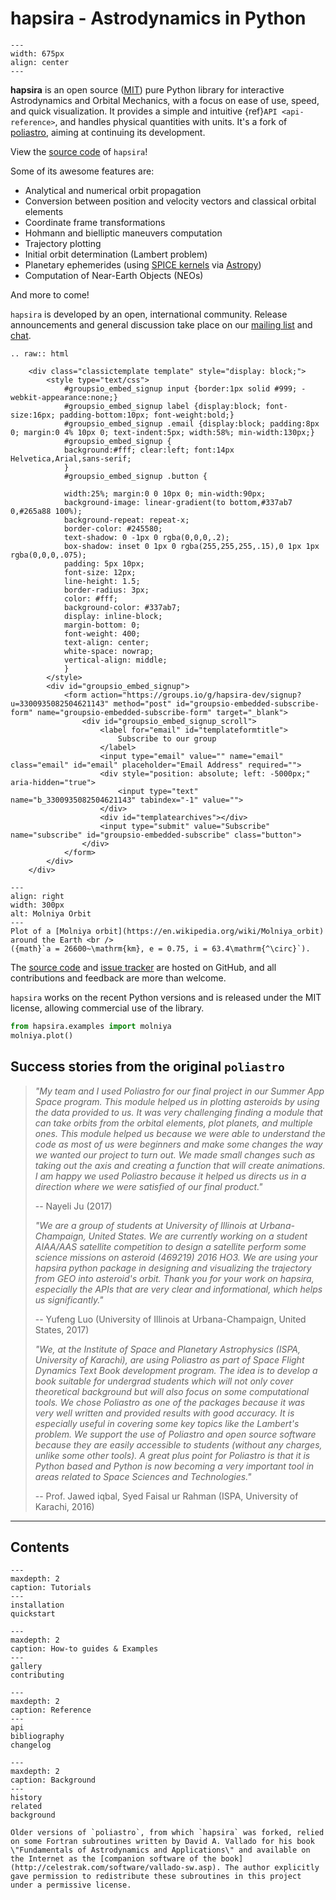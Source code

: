 # hapsira - Astrodynamics in Python

```{image} _static/logo_text.png
---
width: 675px
align: center
---
```
**hapsira** is an open source ([MIT](https://opensource.org/licenses/MIT)) pure Python library for interactive Astrodynamics and Orbital Mechanics, with a focus on ease of use, speed, and quick visualization. It provides a simple and intuitive {ref}`API <api-reference>`, and handles physical quantities with units. It's a fork of [poliastro](http://github.com/poliastro/poliastro), aiming at continuing its development.

View the [source code](https://github.com/pleiszenburg/hapsira) of `hapsira`!

Some of its awesome features are:

- Analytical and numerical orbit propagation
- Conversion between position and velocity vectors and classical orbital elements
- Coordinate frame transformations
- Hohmann and bielliptic maneuvers computation
- Trajectory plotting
- Initial orbit determination (Lambert problem)
- Planetary ephemerides (using [SPICE kernels](https://naif.jpl.nasa.gov/naif/data.html) via [Astropy](https://www.astropy.org/))
- Computation of Near-Earth Objects (NEOs)

And more to come!

`hapsira` is developed by an open, international community. Release announcements and general discussion take place on our [mailing list](https://groups.io/g/hapsira-dev) and [chat](https://matrix.to/#/#hapsira:matrix.org).

```{eval-rst}
.. raw:: html

    <div class="classictemplate template" style="display: block;">
        <style type="text/css">
            #groupsio_embed_signup input {border:1px solid #999; -webkit-appearance:none;}
            #groupsio_embed_signup label {display:block; font-size:16px; padding-bottom:10px; font-weight:bold;}
            #groupsio_embed_signup .email {display:block; padding:8px 0; margin:0 4% 10px 0; text-indent:5px; width:58%; min-width:130px;}
            #groupsio_embed_signup {
            background:#fff; clear:left; font:14px Helvetica,Arial,sans-serif;
            }
            #groupsio_embed_signup .button {

            width:25%; margin:0 0 10px 0; min-width:90px;
            background-image: linear-gradient(to bottom,#337ab7 0,#265a88 100%);
            background-repeat: repeat-x;
            border-color: #245580;
            text-shadow: 0 -1px 0 rgba(0,0,0,.2);
            box-shadow: inset 0 1px 0 rgba(255,255,255,.15),0 1px 1px rgba(0,0,0,.075);
            padding: 5px 10px;
            font-size: 12px;
            line-height: 1.5;
            border-radius: 3px;
            color: #fff;
            background-color: #337ab7;
            display: inline-block;
            margin-bottom: 0;
            font-weight: 400;
            text-align: center;
            white-space: nowrap;
            vertical-align: middle;
            }
        </style>
        <div id="groupsio_embed_signup">
            <form action="https://groups.io/g/hapsira-dev/signup?u=3300935082504621143" method="post" id="groupsio-embedded-subscribe-form" name="groupsio-embedded-subscribe-form" target="_blank">
                <div id="groupsio_embed_signup_scroll">
                    <label for="email" id="templateformtitle">
                        Subscribe to our group
                    </label>
                    <input type="email" value="" name="email" class="email" id="email" placeholder="Email Address" required="">
                    <div style="position: absolute; left: -5000px;" aria-hidden="true">
                        <input type="text" name="b_3300935082504621143" tabindex="-1" value="">
                    </div>
                    <div id="templatearchives"></div>
                    <input type="submit" value="Subscribe" name="subscribe" id="groupsio-embedded-subscribe" class="button">
                </div>
            </form>
        </div>
    </div>
```

```{figure} _static/molniya.png
---
align: right
width: 300px
alt: Molniya Orbit
---
Plot of a [Molniya orbit](https://en.wikipedia.org/wiki/Molniya_orbit) around the Earth <br />
({math}`a = 26600~\mathrm{km}, e = 0.75, i = 63.4\mathrm{^\circ}`).
```

The [source code](https://github.com/pleiszenburg/hapsira) and [issue tracker](https://github.com/pleiszenburg/hapsira/issues) are hosted on GitHub, and all contributions and feedback are more than welcome.

<!-- See [benchmarks](https://benchmarks.poliastro.space/) for the performance analysis of hapsira. -->

`hapsira` works on the recent Python versions and is released under the MIT license, allowing commercial use of the library.

```python
from hapsira.examples import molniya
molniya.plot()
```

## Success stories from the original `poliastro`

> *\"My team and I used Poliastro for our final project in our Summer
> App Space program. This module helped us in plotting asteroids by
> using the data provided to us. It was very challenging finding a
> module that can take orbits from the orbital elements, plot planets,
> and multiple ones. This module helped us because we were able to
> understand the code as most of us were beginners and make some changes
> the way we wanted our project to turn out. We made small changes such
> as taking out the axis and creating a function that will create
> animations. I am happy we used Poliastro because it helped us directs
> us in a direction where we were satisfied of our final product.\"*
>
> \-- Nayeli Ju (2017)
>
> *\"We are a group of students at University of Illinois at
> Urbana-Champaign, United States. We are currently working on a student
> AIAA/AAS satellite competition to design a satellite perform some
> science missions on asteroid (469219) 2016 HO3. We are using your
> hapsira python package in designing and visualizing the trajectory
> from GEO into asteroid's orbit. Thank you for your work on hapsira,
> especially the APIs that are very clear and informational, which helps
> us significantly.\"*
>
> \-- Yufeng Luo (University of Illinois at Urbana-Champaign, United
> States, 2017)
>
> *\"We, at the Institute of Space and Planetary Astrophysics (ISPA,
> University of Karachi), are using Poliastro as part of Space Flight
> Dynamics Text Book development program. The idea is to develop a book
> suitable for undergrad students which will not only cover theoretical
> background but will also focus on some computational tools. We chose
> Poliastro as one of the packages because it was very well written and
> provided results with good accuracy. It is especially useful in
> covering some key topics like the Lambert\'s problem. We support the
> use of Poliastro and open source software because they are easily
> accessible to students (without any charges, unlike some other tools).
> A great plus point for Poliastro is that it is Python based and Python
> is now becoming a very important tool in areas related to Space
> Sciences and Technologies.\"*
>
> \-- Prof. Jawed iqbal, Syed Faisal ur Rahman (ISPA, University of
> Karachi, 2016)

------------------------------------------------------------------------

## Contents

```{toctree}
---
maxdepth: 2
caption: Tutorials
---
installation
quickstart
```

```{toctree}
---
maxdepth: 2
caption: How-to guides & Examples
---
gallery
contributing
```

```{toctree}
---
maxdepth: 2
caption: Reference
---
api
bibliography
changelog
```

```{toctree}
---
maxdepth: 2
caption: Background
---
history
related
background
```

```{note}
Older versions of `poliastro`, from which `hapsira` was forked, relied on some Fortran subroutines written by David A. Vallado for his book \"Fundamentals of Astrodynamics and Applications\" and available on the Internet as the [companion software of the book](http://celestrak.com/software/vallado-sw.asp). The author explicitly gave permission to redistribute these subroutines in this project under a permissive license.
```
